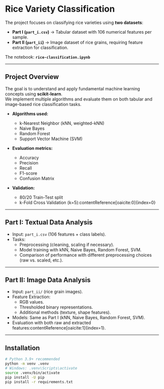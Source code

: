 # Rice Variety Classification

The project focuses on classifying rice varieties using **two datasets**:

- **Part I (`part_i.csv`)** → Tabular dataset with 106 numerical features per sample.  
- **Part II (`part_ii`)** → Image dataset of rice grains, requiring feature extraction for classification.

The notebook: **`rice-classification.ipynb`**

---

## Project Overview
The goal is to understand and apply fundamental machine learning concepts using **scikit-learn**.  
We implement multiple algorithms and evaluate them on both tabular and image-based rice classification tasks.

- **Algorithms used:**  
  - k-Nearest Neighbor (kNN, weighted-kNN)  
  - Naive Bayes  
  - Random Forest  
  - Support Vector Machine (SVM)  

- **Evaluation metrics:**  
  - Accuracy  
  - Precision  
  - Recall  
  - F1-score  
  - Confusion Matrix  

- **Validation:**  
  - 80/20 Train-Test split  
  - k-Fold Cross Validation (k=5):contentReference[oaicite:0]{index=0}

---

## Part I: Textual Data Analysis
- Input: `part_i.csv` (106 features + class labels).  
- Tasks:  
  - Preprocessing (cleaning, scaling if necessary).  
  - Model training with kNN, Naive Bayes, Random Forest, SVM.  
  - Comparison of performance with different preprocessing choices (raw vs. scaled, etc.).

---

## Part II: Image Data Analysis
- Input: `part_ii/` (rice grain images).  
- Feature Extraction:  
  - RGB values.  
  - Thresholded binary representations.  
  - Additional methods (texture, shape features).  
- Models: Same as Part I (kNN, Naive Bayes, Random Forest, SVM).  
- Evaluation with both raw and extracted features:contentReference[oaicite:1]{index=1}.

---

## Installation
```bash
# Python 3.9+ recommended
python -m venv .venv
# Windows: .venv\Scripts\activate
source .venv/bin/activate
pip install -U pip
pip install -r requirements.txt
